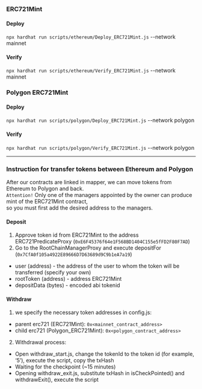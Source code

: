 ### ERC721Mint
#### Deploy
```npx hardhat run scripts/ethereum/Deploy_ERC721Mint.js``` --network mainnet

#### Verify
```npx hardhat run scripts/ethereum/Verify_ERC721Mint.js``` --network mainnet


### Polygon ERC721Mint
#### Deploy
```npx hardhat run scripts/polygon/Deploy_ERC721Mint.js``` --network polygon  

#### Verify
```npx hardhat run scripts/polygon/Verify_ERC721Mint.js``` --network polygon  

***

### Instruction for transfer tokens between Ethereum and Polygon
After our contracts are linked in mapper, we can move tokens from Ethereum to Polygon and back.  
```Attention!``` Only one of the managers appointed by the owner can produce mint of the ERC721Mint contract,  
so you must first add the desired address to the managers.

#### Deposit
1. Approve token id from ERC721Mint to the address ERC721PredicateProxy (```0xE6F45376f64e1F568BD1404C155e5fFD2F80F7AD```)
2. Go to the RootChainManagerProxy and execute depositFor (```0x7CfA0f105a4922E89666D7D63689d9C9b1eA7a19```)  

* user (address) - the address of the user to whom the token will be transferred (specify your own)  
* rootToken (address) - address ERC721Mint  
* depositData (bytes) - encoded abi tokenid  

#### Withdraw
1. we specify the necessary token addresses in config.js:  

* parent erc721 (ERC721Mint): ```0x<mainnet_contract_address> ```  
* child erc721 (Polygon_ERC721Mint): ```0x<polygon_contract_address>```  

2. Withdrawal process:  

* Open withdraw_start.js, change the tokenId to the token id (for example, ‘5’), execute the script, copy the txHash  
* Waiting for the checkpoint (~15 minutes)  
* Opening withdraw_exit.js, substitute txHash in isCheckPointed() and withdrawExit(), execute the script  